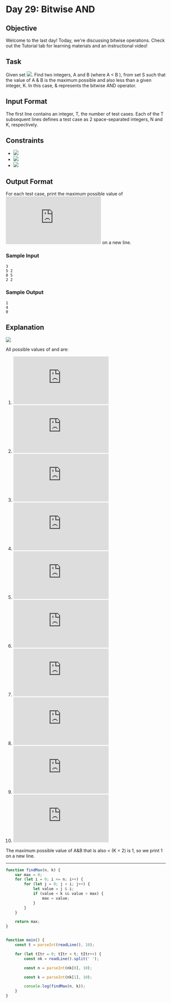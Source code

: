 # Day 29: Bitwise AND
  

## Objective 
Welcome to the last day! Today, we're discussing bitwise operations. Check out the Tutorial tab for learning materials and an instructional video!

## Task 
Given set ![](https://latex.codecogs.com/svg.latex?S=\left&space;\{1,2,3,...,N&space;\right&space;\}). Find two integers,  A and B (where A < B ), from set S such that the value of A & B is the maximum possible and also less than a given integer, K.
In this case, & represents the bitwise AND operator.

## Input Format

The first line contains an integer, T, the number of test cases. 
Each of the T subsequent lines defines a test case as 2 space-separated integers, N and K, respectively.

## Constraints
- ![](https://latex.codecogs.com/svg.latex?1\leq&space;T\leq&space;10^{3})
- ![](https://latex.codecogs.com/svg.latex?2\leq&space;N\leq&space;10^{3})
- ![](https://latex.codecogs.com/svg.latex?2\leq&space;K\leq&space;N)

## Output Format

For each test case, print the maximum possible value of ![](https://latex.codecogs.com/svg.latex?A\&B) on a new line.

### Sample Input
```
3
5 2
8 5
2 2
```

### Sample Output
```
1
4
0
```

## Explanation
![](https://latex.codecogs.com/svg.latex?N&space;=&space;5,&space;K&space;=&space;2&space;S&space;=\left&space;\{&space;1,2,3,4,5&space;\right&space;\})
 
All possible values of  and  are:
1. ![](https://latex.codecogs.com/svg.latex?A&space;=&space;1,&space;B&space;=&space;2;&space;A\&B&space;=&space;0)
2. ![](https://latex.codecogs.com/svg.latex?A&space;=&space;1,&space;B&space;=&space;3;&space;A\&B&space;=&space;1)
2. ![](https://latex.codecogs.com/svg.latex?A&space;=&space;1,&space;B&space;=&space;4;&space;A\&B&space;=&space;0)
2. ![](https://latex.codecogs.com/svg.latex?A&space;=&space;1,&space;B&space;=&space;5;&space;A\&B&space;=&space;1)
2. ![](https://latex.codecogs.com/svg.latex?A&space;=&space;2,&space;B&space;=&space;3;&space;A\&B&space;=&space;2)
2. ![](https://latex.codecogs.com/svg.latex?A&space;=&space;2,&space;B&space;=&space;4;&space;A\&B&space;=&space;0)
2. ![](https://latex.codecogs.com/svg.latex?A&space;=&space;2,&space;B&space;=&space;5;&space;A\&B&space;=&space;0)
2. ![](https://latex.codecogs.com/svg.latex?A&space;=&space;3,&space;B&space;=&space;4;&space;A\&B&space;=&space;0)
2. ![](https://latex.codecogs.com/svg.latex?A&space;=&space;3,&space;B&space;=&space;5;&space;A\&B&space;=&space;1)
2. ![](https://latex.codecogs.com/svg.latex?A&space;=&space;4,&space;B&space;=&space;5;&space;A\&B&space;=&space;4)

The maximum possible value of A&B that is also < (K = 2) is 1, so we print 1 on a new line.

---

```javascript
function findMax(n, k) {
    var max = 0;
    for (let i = 0; i <= n; i++) {
        for (let j = 0; j < i; j++) {
            let value = j & i;
            if (value < k && value > max) {
                max = value;
            }
        }
    }

    return max;
}


function main() {
    const t = parseInt(readLine(), 10);

    for (let tItr = 0; tItr < t; tItr++) {
        const nk = readLine().split(' ');

        const n = parseInt(nk[0], 10);

        const k = parseInt(nk[1], 10);

        console.log(findMax(n, k));
    }
}
```
